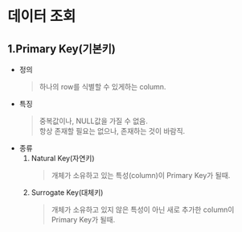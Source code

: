 # 데이터 조회

1.Primary Key(기본키)
---
* 정의
    > 하나의 row를 식별할 수 있게하는 column.
* 특징
    > 중복값이나, NULL값을 가질 수 없음. <br/>
    항상 존재할 필요는 없으나, 존재하는 것이 바람직.
* 종류
    1. Natural Key(자연키)
        > 개체가 소유하고 있는 특성(column)이 Primary Key가 될때.
    2. Surrogate Key(대체키)
        > 개체가 소유하고 있지 않은 특성이 아닌 새로 추가한 column이 Primary Key가 될때.